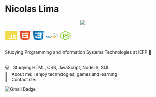 # Nicolas Lima

<div align="center">
  <img height="180em" src="https://github-readme-stats.vercel.app/api?username=wnicolass&show_icons=true&theme=midnight-purple&include_all_commits=true&count_private=true"/>
</div>
 
<div style="display: inline_block"><br>
  <img align="center" alt="nic-Js" height="30" width="40" src="https://raw.githubusercontent.com/devicons/devicon/master/icons/javascript/javascript-plain.svg">
  <img align="center" alt="nic-HTML" height="30" width="40" src="https://raw.githubusercontent.com/devicons/devicon/master/icons/html5/html5-original.svg">
  <img align="center" alt="nic-CSS" height="30" width="40" src="https://raw.githubusercontent.com/devicons/devicon/master/icons/css3/css3-original.svg">
  <img align="center" alt="nic-CSS" height="30" width="40" src="https://raw.githubusercontent.com/devicons/devicon/master/icons/mysql/mysql-original-wordmark.svg">
  <img align="center" alt="nic-CSS" height="30" width="40" src="https://raw.githubusercontent.com/devicons/devicon/master/icons/nodejs/nodejs-original.svg">
</div>
  <br/>
  
  
Studying Programming and Information Systems Technologies at IEFP :school: <br/>

  
 <br/> :computer: &nbsp; Studying HTML, CSS, JavaScript, NodeJS, SQL
 <br/> 💬  &nbsp; About me: I enjoy technologies, games and learning
 <br/> :email: &nbsp; Contact me:
 <br/>
  
  
![Gmail Badge](https://img.shields.io/badge/-nicolaswgl99@gmail.com-c14438?style=flat-square&logo=Gmail&logoColor=white&link=mailto:nicolaswgl99@gmail.com)
<br/>







<!-- ### Hi there 👋


- 🌱 I’m currently learning HTML, CSS, JavaScript, SQL, NodeJS
- 📫 How to reach me: nicolaswgl99@gmail.com -->
